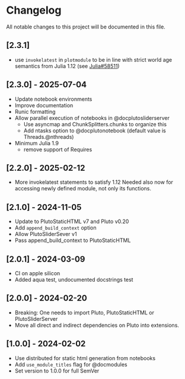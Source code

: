 # Changelog

All notable changes to this project will be documented in this file.

## [2.3.1]

 - use `invokelatest` in `plotmodule` to be in line with strict world age semantics from Julia 1.12 (see [Julia#58511](github.com/JuliaLang/julia/issues/58511))

## [2.3.0] - 2025-07-04

- Update notebook environments
- Improve documentation
- Runic formatting
- Allow parallel execution of notebooks in @docplutosliderserver
  - Use asyncmap and ChunkSplitters.chunks to organize this
  - Add ntasks option to @docplutonotebook (default value is Threads.@nthreads)
- Minimum Julia 1.9 
  - remove support of Requires
  
## [2.2.0] - 2025-02-12

- More invokelatest statements to satisfy 1.12
  Needed also now for accessing newly defined module, not only its functions.

## [2.1.0] - 2024-11-05

- Update to PlutoStaticHTML v7 and Pluto v0.20
- Add `append_build_context` option
- Allow PlutoSliderSever v1
- Pass append_build_context to PlutoStaticHTML

## [2.0.1] - 2024-03-09

- CI on apple silicon
- Added aqua test, undocumented docstrings test

## [2.0.0] - 2024-02-20

- Breaking: One needs to  import Pluto, PlutoStaticHTML  or PlutoSliderServer
- Move all direct and indirect dependencies on Pluto into extensions. 

## [1.0.0] - 2024-02-02

- Use distributed for static html generation from notebooks
- Add `use_module_titles` flag for @docmodules
- Set version to 1.0.0 for full SemVer


